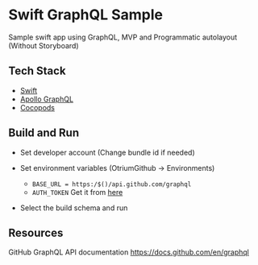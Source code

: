 
# Swift GraphQL Sample
Sample swift app using GraphQL, MVP and Programmatic autolayout (Without Storyboard)

## Tech Stack

 - [Swift](https://developer.apple.com/swift/) 
 - [Apollo GraphQL](https://github.com/apollographql?language=swift)
 - [Cocopods](https://cocoapods.org/)

## Build and Run
 - Set developer account (Change bundle id if needed)
 - Set environment variables (OtriumGithub -> Environments)
     - `BASE_URL = https:/$()/api.github.com/graphql`
     - `AUTH_TOKEN` Get it from [here](https://docs.github.com/en/github/authenticating-to-github/keeping-your-account-and-data-secure/creating-a-personal-access-token)

- Select the build schema and run

## Resources
GitHub GraphQL API documentation https://docs.github.com/en/graphql


